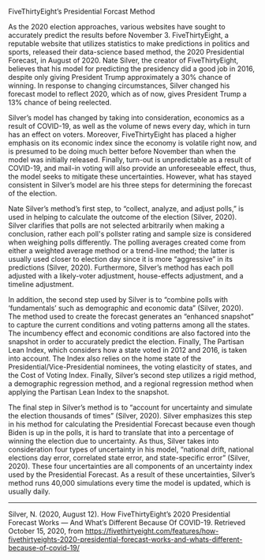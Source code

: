 ﻿FiveThirtyEight’s Presidential Forcast Method

As the 2020 election approaches, various websites have sought to accurately predict the results before November 3. FiveThirtyEight, a reputable website that utilizes statistics to make predictions in politics and sports, released their data-science based method, the 2020 Presidential Forecast, in August of 2020. Nate Silver, the creator of FiveThirtyEight, believes that his model for predicting the presidency did a good job in 2016, despite only giving President Trump approximately a 30% chance of winning. In response to changing circumstances, Silver changed his forecast model to reflect 2020, which as of now, gives President Trump a 13% chance of being reelected.

Silver’s model has changed by taking into consideration, economics as a result of COVID-19, as well as the volume of news every day, which in turn has an effect on voters. Moreover, FiveThirtyEight has placed a higher emphasis on its economic index since the economy is volatile right now, and is presumed to be doing much better before November than when the model was initially released. Finally, turn-out is unpredictable as a result of COVID-19, and mail-in voting will also provide an unforeseeable effect, thus, the model seeks to mitigate these uncertainties. However, what has stayed consistent in Silver’s model are his three steps for determining the forecast of the election.

Nate Silver’s method’s first step, to “collect, analyze, and adjust polls,” is used in helping to calculate the outcome of the election (Silver, 2020). Silver clarifies that polls are not selected arbitrarily when making a conclusion, rather each poll's pollster rating and  sample size is considered when weighing polls differently. The polling averages created come from either a weighted average method or a trend-line method; the latter is usually used closer to election day since it is more “aggressive” in its predictions (Silver, 2020). Furthermore, Silver’s method has each poll adjusted with a likely-voter adjustment, house-effects adjustment, and a timeline adjustment.

In addition, the second step used by Silver is to “combine polls with ‘fundamentals’ such as demographic and economic data” (Silver, 2020). The method used to create the forecast generates an “enhanced snapshot” to capture the current conditions and voting patterns among all the states. The incumbency effect and economic conditions are also factored into the snapshot in order to accurately predict the election. Finally, The Partisan Lean Index, which considers how a state voted in 2012 and 2016, is taken into account. The Index also relies on the home state of the Presidential/Vice-Presidential nominees, the voting elasticity of states, and the Cost of Voting Index. Finally, Silver’s second step utilizes a rigid method, a demographic regression method, and a regional regression method when applying the Partisan Lean Index to the snapshot.

The final step in Silver’s method is to “account for uncertainty and simulate the election thousands of times” (Silver, 2020). Silver emphasizes this step in his method for calculating the Presidential Forecast because even though Biden is up in the polls, it is hard to translate that into a percentage of winning the election due to uncertainty. As thus, Silver takes into consideration four types of uncertainty in his model, “national drift, national elections day error, correlated state error, and state-specific error” (Silver, 2020). These four uncertainties are all components of an uncertainty index used by the Presidential Forecast. As a result of these uncertainties, Silver’s method runs 40,000 simulations every time the model is updated, which is usually daily.

___

Silver, N. (2020, August 12). How FiveThirtyEight’s 2020 Presidential Forecast Works — And What’s Different Because Of COVID-19. Retrieved October 15, 2020, from https://fivethirtyeight.com/features/how-fivethirtyeights-2020-presidential-forecast-works-and-whats-different-because-of-covid-19/

